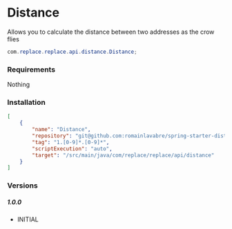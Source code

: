 # Distance

Allows you to calculate the distance between two addresses as the crow flies

```java
com.replace.replace.api.distance.Distance;
```

### Requirements

Nothing

### Installation

```json
[
    {
        "name": "Distance",
        "repository": "git@github.com:romainlavabre/spring-starter-distance.git",
        "tag": "1.[0-9]*.[0-9]*",
        "scriptExecution": "auto",
        "target": "/src/main/java/com/replace/replace/api/distance"
    }
]
```

### Versions

##### 1.0.0

- INITIAL